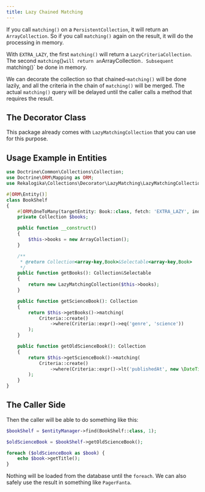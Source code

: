 ```yaml
---
title: Lazy Chained Matching
---
```


If you call `matching()` on a `PersistentCollection`, it will return an
`ArrayCollection`. So if you call `matching()` again on the result, it will do
the processing in memory.

With `EXTRA_LAZY`, the first `matching()` will return a
`LazyCriteriaCollection`. The second `matching`()` will return an
`ArrayCollection`. Subsequent `matching()` be done in memory.

We can decorate the collection so that chained-`matching()` will be done lazily,
and all the criteria in the chain of `matching()` will be merged. The actual
`matching()` query will be delayed until the caller calls a method that requires
the result.

## The Decorator Class

This package already comes with `LazyMatchingCollection` that you can use for
this purpose.

## Usage Example in Entities

```php
use Doctrine\Common\Collections\Collection;
use Doctrine\ORM\Mapping as ORM;
use Rekalogika\Collections\Decorator\LazyMatching\LazyMatchingCollection;

#[ORM\Entity()]
class BookShelf
{
    #[ORM\OneToMany(targetEntity: Book::class, fetch: 'EXTRA_LAZY', indexBy: 'id')]
    private Collection $books;

    public function __construct()
    {
        $this->books = new ArrayCollection();
    }

    /**
     * @return Collection<array-key,Book>&Selectable<array-key,Book>
     */
    public function getBooks(): Collection&Selectable
    {
        return new LazyMatchingCollection($this->books);
    }

    public function getScienceBook(): Collection
    {
        return $this->getBooks()->matching(
            Criteria::create()
                ->where(Criteria::expr()->eq('genre', 'science'))
        );
    }

    public function getOldScienceBook(): Collection
    {
        return $this->getScienceBook()->matching(
            Criteria::create()
                ->where(Criteria::expr()->lt('publishedAt', new \DateTime('-10 years')))
        );
    }
}
```

## The Caller Side

Then the caller will be able to do something like this:

```php
$bookShelf = $entityManager->find(BookShelf::class, 1);

$oldScienceBook = $bookShelf->getOldScienceBook();

foreach ($oldScienceBook as $book) {
    echo $book->getTitle();
}
```

Nothing will be loaded from the database until the `foreach`. We can also safely
use the result in something like `PagerFanta`.
